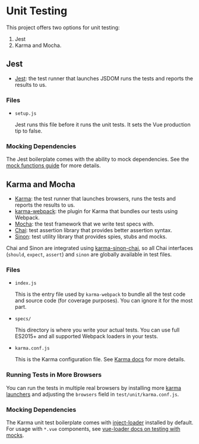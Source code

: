 # Unit Testing

This project offers two options for unit testing:

1. Jest
2. Karma and Mocha.


## Jest

- [Jest](https://facebook.github.io/jest/): the test runner that launches JSDOM runs the tests and reports the results to us.

### Files

- `setup.js`

  Jest runs this file before it runs the unit tests. It sets the Vue production tip to false.

### Mocking Dependencies

The Jest boilerplate comes with the ability to mock dependencies. See the [mock functions guide](https://facebook.github.io/jest/docs/mock-functions.html) for more details.

## Karma and Mocha

- [Karma](https://karma-runner.github.io/): the test runner that launches browsers, runs the tests and reports the results to us.
- [karma-webpack](https://github.com/webpack/karma-webpack): the plugin for Karma that bundles our tests using Webpack.
- [Mocha](https://mochajs.org/): the test framework that we write test specs with.
- [Chai](http://chaijs.com/): test assertion library that provides better assertion syntax.
- [Sinon](http://sinonjs.org/): test utility library that provides spies, stubs and mocks.

Chai and Sinon are integrated using [karma-sinon-chai](https://github.com/kmees/karma-sinon-chai), so all Chai interfaces (`should`, `expect`, `assert`) and `sinon` are globally available in test files.

### Files

- `index.js`

  This is the entry file used by `karma-webpack` to bundle all the test code and source code (for coverage purposes). You can ignore it for the most part.

- `specs/`

  This directory is where you write your actual tests. You can use full ES2015+ and all supported Webpack loaders in your tests.

- `karma.conf.js`

  This is the Karma configuration file. See [Karma docs](https://karma-runner.github.io/) for more details.

### Running Tests in More Browsers

You can run the tests in multiple real browsers by installing more [karma launchers](https://karma-runner.github.io/1.0/config/browsers.html) and adjusting the `browsers` field in `test/unit/karma.conf.js`.

### Mocking Dependencies

The Karma unit test boilerplate comes with [inject-loader](https://github.com/plasticine/inject-loader) installed by default. For usage with `*.vue` components, see [vue-loader docs on testing with mocks](http://vue-loader.vuejs.org/en/workflow/testing-with-mocks.html).
